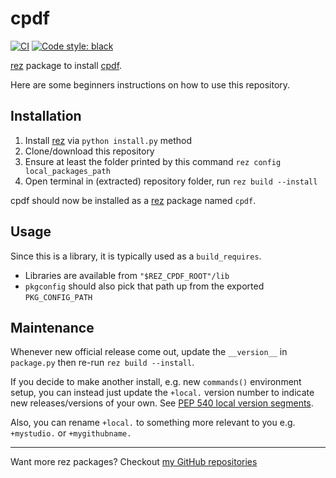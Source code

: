 # cpdf

[![CI](../..//workflows/CI/badge.svg?branch=main)](../../actions?query=workflow%3ACI+branch%3Amain)
[![Code style: black](https://img.shields.io/badge/code%20style-black-000000.svg)](https://github.com/psf/black)


[rez] package to install [cpdf].

Here are some beginners instructions on how to use this repository.

## Installation

1. Install [rez] via `python install.py` method
1. Clone/download this repository
1. Ensure at least the folder printed by
   this command `rez config local_packages_path`
1. Open terminal in (extracted) repository folder,
   run `rez build --install`

cpdf should now be installed as a [rez] package named `cpdf`.

## Usage

Since this is a library, it is typically used as a `build_requires`.

- Libraries are available from `"$REZ_CPDF_ROOT"/lib`
- `pkgconfig` should also pick that path up from the exported `PKG_CONFIG_PATH`


## Maintenance

Whenever new official release come out, update the `__version__`
in `package.py` then re-run `rez build --install`.

If you decide to make another install, e.g. new `commands()` environment
setup, you can instead just update the `+local.` version number to indicate
new releases/versions of your own. See [PEP 540 local version segments].

Also, you can rename `+local.` to something more relevant to you
e.g. `+mystudio.` or  `+mygithubname.`

----

Want more rez packages? Checkout [my GitHub repositories][j0yu-rez-packages]

[rez]: https://github.com/nerdvegas/rez
[requirement]: https://github.com/nerdvegas/rez/wiki/Package-Definition-Guide#requires
[j0yu-rez-packages]: https://github.com/j0yu?tab=repositories&q=topic%3Arez+topic%3Apackage
[cpdf]: https://github.com/coherentgraphics/cpdf-binaries
[PEP 540 local version segments]: https://www.python.org/dev/peps/pep-0440/#local-version-segments
